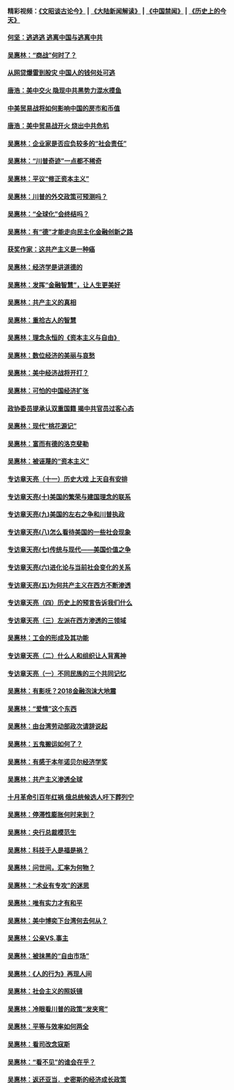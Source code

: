 #### 精彩视频：[《文昭谈古论今》](https://github.com/gfw-breaker/wenzhao/blob/master/README.md?t=11241532) | [《大陆新闻解读》](https://github.com/gfw-breaker/ntdtv-comedy/blob/master/README.md?t=11241532) | [《中国禁闻》](https://github.com/gfw-breaker/ntdtv-news/blob/master/README.md?t=11241532) | [《历史上的今天》](https://github.com/gfw-breaker/today-in-history/blob/master/README.md?t=11241532) 

#### [何坚：逃逃逃 逃离中国与逃离中共](../pages/nsc423/n10592891.md?t=11241532) 

#### [吴惠林：“商战”何时了？](../pages/nsc423/n10573558.md?t=11241532) 

#### [从网贷爆雷到股灾 中国人的钱何处可逃](../pages/nsc423/n10572800.md?t=11241532) 

#### [唐浩：美中交火 隐现中共黑势力混水摸鱼](../pages/nsc423/n10544040.md?t=11241532) 

#### [中美贸易战将如何影响中国的房市和币值](../pages/nsc423/n10543697.md?t=11241532) 

#### [唐浩：美中贸易战开火 烧出中共危机](../pages/nsc423/n10540126.md?t=11241532) 

#### [吴惠林：企业家是否应负较多的“社会责任”](../pages/nsc423/n10535022.md?t=11241532) 

#### [吴惠林：“川普奇迹”一点都不稀奇](../pages/nsc423/n10512808.md?t=11241532) 

#### [吴惠林：平议“修正资本主义”](../pages/nsc423/n10495724.md?t=11241532) 

#### [吴惠林：川普的外交政策可预测吗？](../pages/nsc423/n10462387.md?t=11241532) 

#### [吴惠林：“全球化”会终结吗？](../pages/nsc423/n10452838.md?t=11241532) 

#### [吴惠林：有“德”才能走向民主化金融创新之路](../pages/nsc423/n10432292.md?t=11241532) 

#### [获奖作家：这共产主义是一种癌](../pages/nsc423/n10431541.md?t=11241532) 

#### [吴惠林：经济学是讲道德的](../pages/nsc423/n10398014.md?t=11241532) 

#### [吴惠林：发挥“金融智慧”，让人生更美好](../pages/nsc423/n10375019.md?t=11241532) 

#### [吴惠林：共产主义的真相](../pages/nsc423/n10351394.md?t=11241532) 

#### [吴惠林：重拾古人的智慧](../pages/nsc423/n10337691.md?t=11241532) 

#### [吴惠林：理念永恒的《资本主义与自由》](../pages/nsc423/n10316274.md?t=11241532) 

#### [吴惠林：数位经济的美丽与哀愁](../pages/nsc423/n10292946.md?t=11241532) 

#### [吴惠林：美中经济战将开打？](../pages/nsc423/n10258825.md?t=11241532) 

#### [吴惠林：可怕的中国经济扩张](../pages/nsc423/n10219147.md?t=11241532) 

#### [政协委员提承认双重国籍 揭中共官员过客心态](../pages/nsc423/n10208809.md?t=11241532) 

#### [吴惠林：现代“桃花源记”](../pages/nsc423/n10185234.md?t=11241532) 

#### [吴惠林：富而有德的洛克斐勒](../pages/nsc423/n10142264.md?t=11241532) 

#### [吴惠林：被诬蔑的“资本主义”](../pages/nsc423/n10124816.md?t=11241532) 

#### [专访章天亮（十一）历史大戏 上天自有安排](../pages/nsc423/n10094905.md?t=11241532) 

#### [专访章天亮(十)美国的繁荣与建国理念的联系](../pages/nsc423/n10094899.md?t=11241532) 

#### [专访章天亮(九)美国的左右之争和川普执政](../pages/nsc423/n10094889.md?t=11241532) 

#### [专访章天亮(八)怎么看待美国的一些社会现象](../pages/nsc423/n10094857.md?t=11241532) 

#### [专访章天亮(七)传统与现代——美国价值之争](../pages/nsc423/n10093140.md?t=11241532) 

#### [专访章天亮(六)进化论与当前社会变化的关系](../pages/nsc423/n10092036.md?t=11241532) 

#### [专访章天亮(五)为何共产主义在西方不断渗透](../pages/nsc423/n10083620.md?t=11241532) 

#### [专访章天亮（四）历史上的预言告诉我们什么](../pages/nsc423/n10083606.md?t=11241532) 

#### [专访章天亮（三）左派在西方渗透的三领域](../pages/nsc423/n10081115.md?t=11241532) 

#### [吴惠林：工会的形成及其功能](../pages/nsc423/n10080633.md?t=11241532) 

#### [专访章天亮（二）什么人和组织让人背离神](../pages/nsc423/n10076637.md?t=11241532) 

#### [专访章天亮（一）不同民族的三个共同记忆](../pages/nsc423/n10074188.md?t=11241532) 

#### [吴惠林：有影呒？2018金融泡沫大地震](../pages/nsc423/n10040534.md?t=11241532) 

#### [吴惠林：“爱情”这个东西](../pages/nsc423/n10019423.md?t=11241532) 

#### [吴惠林：由台湾劳动部政次请辞说起](../pages/nsc423/n9979679.md?t=11241532) 

#### [吴惠林：五鬼搬运如何了？](../pages/nsc423/n9925338.md?t=11241532) 

#### [吴惠林：有感于本年诺贝尔经济学奖](../pages/nsc423/n9871883.md?t=11241532) 

#### [吴惠林：共产主义渗透全球](../pages/nsc423/n9812748.md?t=11241532) 

#### [十月革命引百年红祸 俄总统候选人吁下葬列宁](../pages/nsc423/n9810182.md?t=11241532) 

#### [吴惠林：停滞性膨胀何时来到？](../pages/nsc423/n9764136.md?t=11241532) 

#### [吴惠林：央行总裁模范生](../pages/nsc423/n9728134.md?t=11241532) 

#### [吴惠林：科技于人是福是祸？](../pages/nsc423/n9672982.md?t=11241532) 

#### [吴惠林：问世间，汇率为何物？](../pages/nsc423/n9621788.md?t=11241532) 

#### [吴惠林：“术业有专攻”的迷思](../pages/nsc423/n9580363.md?t=11241532) 

#### [吴惠林：唯有实力才有和平](../pages/nsc423/n9529599.md?t=11241532) 

#### [吴惠林：美中博奕下台湾何去何从？](../pages/nsc423/n9483598.md?t=11241532) 

#### [吴惠林：公亲VS.事主](../pages/nsc423/n9425637.md?t=11241532) 

#### [吴惠林：被抹黑的“自由市场”](../pages/nsc423/n9351545.md?t=11241532) 

#### [吴惠林：《人的行为》再现人间](../pages/nsc423/n9296339.md?t=11241532) 

#### [吴惠林：社会主义的照妖镜](../pages/nsc423/n9243460.md?t=11241532) 

#### [吴惠林：冷眼看川普的政策“发夹弯”](../pages/nsc423/n9120684.md?t=11241532) 

#### [吴惠林：平等与效率如何两全](../pages/nsc423/n9075430.md?t=11241532) 

#### [吴惠林：看司改念寇斯](../pages/nsc423/n9024915.md?t=11241532) 

#### [吴惠林：“看不见”的谁会在乎？](../pages/nsc423/n8977488.md?t=11241532) 

#### [吴惠林：返还亚当．史密斯的经济成长政策](../pages/nsc423/n8931896.md?t=11241532) 

